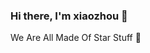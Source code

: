 ### Hi there, I'm xiaozhou 👋

We Are All Made Of Star Stuff 🎨

<!-- ![XIAOZHOU's github stats](https://github-readme-stats.vercel.app/api?username=XIAOZHOUGUO&show_icons=true&theme=vue) -->

<!-- ![Top Langs](https://github-readme-stats.vercel.app/api/top-langs/?username=XIAOZHOUGUO&layout=compact&show_icons=true&theme=vue)

<!-- ![XIAOZHOU's wakatime stats](https://github-readme-stats.vercel.app/api/wakatime?username=XIAOZHOU&layout=compact&show_icons=true&theme=vue)  -->

<!--
- 🔭 I’m currently working on ...
- 🌱 I’m currently learning ...
- 👯 I’m looking to collaborate on ...
- 🤔 I’m looking for help with ...
- 💬 Ask me about ...
- 📫 How to reach me: ...
- 😄 Pronouns: ...
- ⚡ Fun fact: ...
-->

